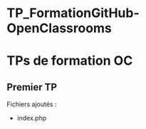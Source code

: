 # TP_FormationGitHub-OpenClassrooms
TPs de formation OC
===================================
## Premier TP

Fichiers ajoutés :
* index.php
